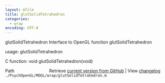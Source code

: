 ```yaml
---
layout: mfile
title: glutSolidTetrahedron
categories:
  - wrap
encoding: UTF-8
---
```


glutSolidTetrahedron  Interface to OpenGL function glutSolidTetrahedron  

usage:  glutSolidTetrahedron  

C function:  void glutSolidTetrahedron(void)  


<div class="code_header" style="text-align:right;">
  <span style="float:left;">Path&nbsp;&nbsp;</span> <span class="counter">Retrieve <a href=
  "https://raw.github.com/Psychtoolbox-3/Psychtoolbox-3/beta/./PsychOpenGL/MOGL/wrap/glutSolidTetrahedron.m">current version from GitHub</a> | View <a href=
  "https://github.com/Psychtoolbox-3/Psychtoolbox-3/commits/beta/./PsychOpenGL/MOGL/wrap/glutSolidTetrahedron.m">changelog</a></span>
</div>
<div class="code">
  <code>./PsychOpenGL/MOGL/wrap/glutSolidTetrahedron.m</code>
</div>
